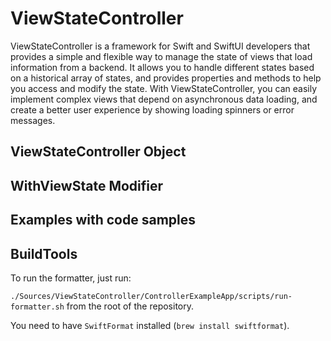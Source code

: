 # ViewStateController

ViewStateController is a framework for Swift and SwiftUI developers that provides a simple and flexible way to manage the state of views that load information from a backend. It allows you to handle different states based on a historical array of states, and provides properties and methods to help you access and modify the state. With ViewStateController, you can easily implement complex views that depend on asynchronous data loading, and create a better user experience by showing loading spinners or error messages.

## ViewStateController Object

## WithViewState Modifier

## Examples with code samples


## BuildTools

To run the formatter, just run:

`./Sources/ViewStateController/ControllerExampleApp/scripts/run-formatter.sh` from the root of the repository.

You need to have `SwiftFormat` installed (`brew install swiftformat`).
